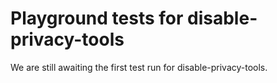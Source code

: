 # Playground tests for disable-privacy-tools
We are still awaiting the first test run for disable-privacy-tools.
